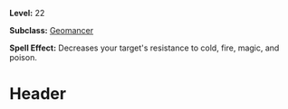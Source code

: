 <!-- TITLE: Spell: Malaise -->
<!-- SUBTITLE:  -->

**Level:** 22

**Subclass:** [Geomancer](geomancer)

**Spell Effect:** Decreases your target's resistance to cold, fire, magic, and poison.

# Header